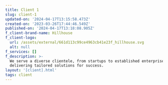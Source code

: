 ```yaml
---
title: Client 1
slug: client-1
updated-on: '2024-04-17T13:15:58.473Z'
created-on: '2023-03-26T17:44:46.549Z'
published-on: '2024-04-17T13:18:08.905Z'
f_client-brand-name: Hillhouse
f_client-logo:
  url: /assets/external/661d113c99ce4963cb41e23f_hillhouse.svg
  alt: null
f_services: []
f_description: >-
  We serve a diverse clientele, from startups to established enterprises,
  delivering tailored solutions for success.
layout: '[client].html'
tags: client
---
```



